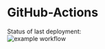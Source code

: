 # GitHub-Actions

Status of last deployment:<br>
![example workflow](https://github.com/likvipavel/GitHub-Actions/actions/workflows/my-pipe.yml/badge.svg)
